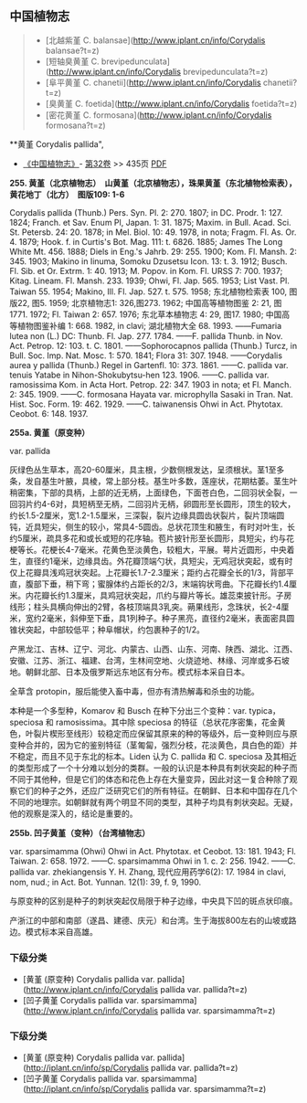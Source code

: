 

## 中国植物志

> * [北越紫堇  C.  balansae](http://www.iplant.cn/info/Corydalis balansae?t=z)
> * [短轴臭黄堇  C.  brevipedunculata](http://www.iplant.cn/info/Corydalis brevipedunculata?t=z)
> * [阜平黄堇  C.  chanetii](http://www.iplant.cn/info/Corydalis chanetii?t=z)
> * [臭黄堇  C.  foetida](http://www.iplant.cn/info/Corydalis foetida?t=z)
> * [密花黄堇  C.  formosana](http://www.iplant.cn/info/Corydalis formosana?t=z)

**黄堇 Corydalis pallida",

* [《中国植物志》](http://www.iplant.cn/frps)- [第32卷](http://www.iplant.cn/frps/vol/32) >> 435页 [PDF](http://www.iplant.cn/frps/pdf/32/435.pdf)

**255. 黄堇（北京植物志）　山黄堇（北京植物志），珠果黄堇（东北植物检索表），黄花地丁（北方）　图版109: 1-6**

Corydalis pallida (Thunb.) Pers. Syn. Pl. 2: 270. 1807; in DC. Prodr. 1: 127. 1824; Franch. et Sav. Enum Pl, Japan. 1: 31. 1875; Maxim. in Bull. Acad. Sci. St. Petersb. 24: 20. 1878; in Mel. Biol. 10: 49. 1978, in nota; Fragm. Fl. As. Or. 4. 1879; Hook. f. in Curtis's Bot. Mag. 111: t. 6826. 1885; James The Long White Mt. 456. 1888; Diels in Eng.'s Jahrb. 29: 255. 1900; Kom. Fl. Mansh. 2: 345. 1903; Makino in Iinuma, Somoku Dzusetsu Icon. 13: t. 3. 1912; Busch. Fl. Sib. et Or. Extrm. 1: 40. 1913; M. Popov. in Kom. Fl. URSS 7: 700. 1937; Kitag. Lineam. Fl. Mansh. 233. 1939; Ohwi, Fl. Jap. 565. 1953; List Vast. Pl. Taiwan 55. 1954; Makino, Ill. Fl. Jap. 527. t. 575. 1958; 东北植物检索表 100, 图版22, 图5. 1959; 北京植物志1: 326,图273. 1962; 中国高等植物图鉴 2: 21, 图1771. 1972; Fl. Taiwan 2: 657. 1976; 东北草本植物志 4: 29, 图17. 1980; 中国高等植物图鉴补编 1: 668. 1982, in clavi; 湖北植物大全 68. 1993. ——Fumaria lutea non (L.) DC: Thunb. Fl. Jap. 277. 1784. ——F. pallida Thunb. in Nov. Act. Petrop. 12: 103. t. C. 1801. ——Sophorocapnos pallida (Thunb.) Turcz, in Bull. Soc. Imp. Nat. Mosc. 1: 570. 1841; Flora 31: 307. 1948. ——Corydalis aurea y pallida (Thunb.) Regel in Gartenfl. 10: 373. 1861. ——C. pallida var. tenuis Yatabe in Nihon-Shokubytsu-hen 123. 1906. ——C. pallida var. ramosissima Kom. in Acta Hort. Petrop. 22: 347. 1903 in nota; et Fl. Manch. 2: 345. 1909. ——C. formosana Hayata var. microphylla Sasaki in Tran. Nat. Hist. Soc. Form. 19: 462. 1929. ——C. taiwanensis Ohwi in Act. Phytotax. Ceobot. 6: 148. 1937.

**255a. 黄堇（原变种）**

var. pallida

灰绿色丛生草本，高20-60厘米，具主根，少数侧根发达，呈须根状。茎1至多条，发自基生叶腋，具棱，常上部分枝。基生叶多数，莲座状，花期枯萎。茎生叶稍密集，下部的具柄，上部的近无柄，上面绿色，下面苍白色，二回羽状全裂，一回羽片约4-6对，具短柄至无柄，二回羽片无柄，卵圆形至长圆形，顶生的较大，约长1.5-2厘米，宽1.2-1.5厘米，三深裂，裂片边缘具圆齿状裂片，裂片顶端圆钝，近具短尖，侧生的较小，常具4-5圆齿。总状花顶生和腋生，有时对叶生，长约5厘米，疏具多花和或长或短的花序轴。苞片披针形至长圆形，具短尖，约与花梗等长。花梗长4-7毫米。花黄色至淡黄色，较粗大，平展。萼片近圆形，中央着生，直径约1毫米，边缘具齿。外花瓣顶端勺状，具短尖，无鸡冠状突起，或有时仅上花瓣具浅鸡冠状突起。上花瓣长1.7-2.3厘米；距约占花瓣全长的1/3，背部平直，腹部下垂，稍下弯；蜜腺体约占距长的2/3，末端钩状弯曲。下花瓣长约1.4厘米。内花瓣长约1.3厘米，具鸡冠状突起，爪约与瓣片等长。雄蕊束披针形。子房线形；柱头具横向伸出的2臂，各枝顶端具3乳突。蒴果线形，念珠状，长2-4厘米，宽约2毫米，斜伸至下垂，具1列种子。种子黑亮，直径约2毫米，表面密具圆锥状突起，中部较低平；种阜帽状，约包裹种子的1/2。

产黑龙江、吉林、辽宁、河北、内蒙古、山西、山东、河南、陕西、湖北、江西、安徽、江苏、浙江、福建、台湾，生林间空地、火烧迹地、林缘、河岸或多石坡地。朝鲜北部、日本及俄罗斯远东地区有分布。模式标本采自日本。

全草含 protopin，服后能使入畜中毒，但亦有清热解毒和杀虫的功能。

本种是一个多型种，Komarov 和 Busch 在种下分出三个变种：var. typica，speciosa 和 ramosissima。其中除 speciosa 的特征（总状花序密集，花金黄色，叶裂片楔形至线形）较稳定而应保留其原来的种的等级外，后一变种则应与原变种合并的，因为它的鉴别特征（茎匍匐，强烈分枝，花淡黄色，具白色的距）并不稳定，而且不见于东北的标本。Liden 认为 C. pallida 和 C. speciosa 及其相近的类型形成了一个十分难以划分的类群。一般的认识是本种具有刺状突起的种子而不同于其他种，但是它们的体态和花色上存在大量变异，因此对这一复合种除了观察它们的种子之外，还应广泛研究它们的所有特征。在朝鲜、日本和中国存在几个不同的地理宗。如朝鲜就有两个明显不同的类型，其种子均具有刺状突起。无疑，他的观察是深入的，结论是重要的。

**255b. 凹子黄堇（变种）（台湾植物志）**

var. sparsimamma (Ohwi) Ohwi in Act. Phytotax. et Ceobot. 13: 181. 1943; Fl. Taiwan. 2: 658. 1972. ——C. sparsimamma Ohwi in 1. c. 2: 256. 1942. ——C. pallida var. zhekiangensis Y. H. Zhang, 现代应用药学6(2): 17. 1984 in clavi, nom, nud.; in Act. Bot. Yunnan. 12(1): 39, f. 9, 1990.

与原变种的区别是种子的刺状突起仅局限于种子边缘，中央具下凹的斑点状印痕。

产浙江的中部和南部（遂昌、建德、庆元）和台湾。生于海拔800左右的山坡或路边。模式标本采自高雄。

### 下级分类
* [黄堇 (原变种)  Corydalis pallida var. pallida](http://www.iplant.cn/info/Corydalis pallida var. pallida?t=z)
* [凹子黄堇  Corydalis pallida var. sparsimamma](http://www.iplant.cn/info/Corydalis pallida var. sparsimamma?t=z)

### 下级分类
* [黄堇 (原变种)  Corydalis pallida var. pallida](http://iplant.cn/info/sp/Corydalis pallida var. pallida?t=z)
* [凹子黄堇  Corydalis pallida var. sparsimamma](http://iplant.cn/info/sp/Corydalis pallida var. sparsimamma?t=z)
